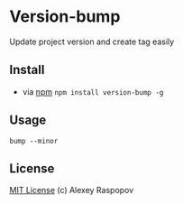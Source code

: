 # Version-bump

Update project version and create tag easily

## Install

 * via [npm](https://npmjs.org) `npm install version-bump -g`

## Usage

	bump --minor

## License

[MIT License](http://en.wikipedia.org/wiki/MIT_License) (c) Alexey Raspopov
